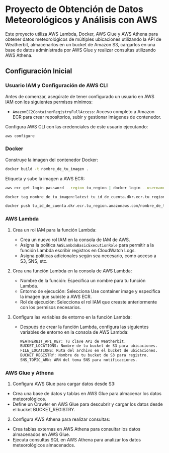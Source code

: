 # Proyecto de Obtención de Datos Meteorológicos y Análisis con AWS

Este proyecto utiliza AWS Lambda, Docker, AWS Glue y AWS Athena para obtener datos meteorológicos de múltiples ubicaciones utilizando la API de Weatherbit, almacenarlos en un bucket de Amazon S3, cargarlos en una base de datos administrada por AWS Glue y realizar consultas utilizando AWS Athena.

## Configuración Inicial

### Usuario IAM y Configuración de AWS CLI

Antes de comenzar, asegúrate de tener configurado un usuario en AWS IAM con los siguientes permisos mínimos:

- `AmazonEC2ContainerRegistryFullAccess`: Acceso completo a Amazon ECR para crear repositorios, subir y gestionar imágenes de contenedor.

Configura AWS CLI con las credenciales de este usuario ejecutando:

```bash
aws configure
```

### Docker
Construye la imagen del contenedor Docker:
```bash
docker build -t nombre_de_tu_imagen .
```
Etiqueta y sube la imagen a AWS ECR:
```bash
aws ecr get-login-password --region tu_region | docker login --username AWS --password-stdin tu_id_de_cuenta.dkr.ecr.tu_region.amazonaws.com
```
```bash
docker tag nombre_de_tu_imagen:latest tu_id_de_cuenta.dkr.ecr.tu_region.amazonaws.com/nombre_de_tu_repositorio:latest
```
```bash
docker push tu_id_de_cuenta.dkr.ecr.tu_region.amazonaws.com/nombre_de_tu_repositorio:latest
```

### AWS Lambda

1. Crea un rol IAM para la función Lambda:
   - Crea un nuevo rol IAM en la consola de IAM de AWS.
   - Asigna la política `AWSLambdaBasicExecutionRole` para permitir a la función Lambda escribir registros en CloudWatch Logs.
   - Asigna políticas adicionales según sea necesario, como acceso a S3, SNS, etc.

2. Crea una función Lambda en la consola de AWS Lambda:
   - Nombre de la función: Especifica un nombre para tu función Lambda.
   - Entorno de ejecución: Selecciona Use container image y especifica la imagen que subiste a AWS ECR.
   - Rol de ejecución: Selecciona el rol IAM que creaste anteriormente con los permisos necesarios.

3. Configura las variables de entorno en la función Lambda:
   - Después de crear la función Lambda, configura las siguientes variables de entorno en la consola de AWS Lambda:
     ```bash
     WEATHERBIT_API_KEY: Tu clave API de Weatherbit.
     BUCKET_LOCATIONS: Nombre de tu bucket de S3 para ubicaciones.
     FILE_LOCATIONS: Ruta del archivo en el bucket de ubicaciones.
     BUCKET_REGISTRY: Nombre de tu bucket de S3 para registro.
     SNS_TOPIC_ARN: ARN del tema SNS para notificaciones.
     ```
     
### AWS Glue y Athena
1. Configura AWS Glue para cargar datos desde S3:
- Crea una base de datos y tablas en AWS Glue para almacenar los datos meteorológicos.
- Define un Crawler en AWS Glue para descubrir y cargar los datos desde el bucket BUCKET_REGISTRY.

2. Configura AWS Athena para realizar consultas:
- Crea tablas externas en AWS Athena para consultar los datos almacenados en AWS Glue.
- Ejecuta consultas SQL en AWS Athena para analizar los datos meteorológicos almacenados.



            

